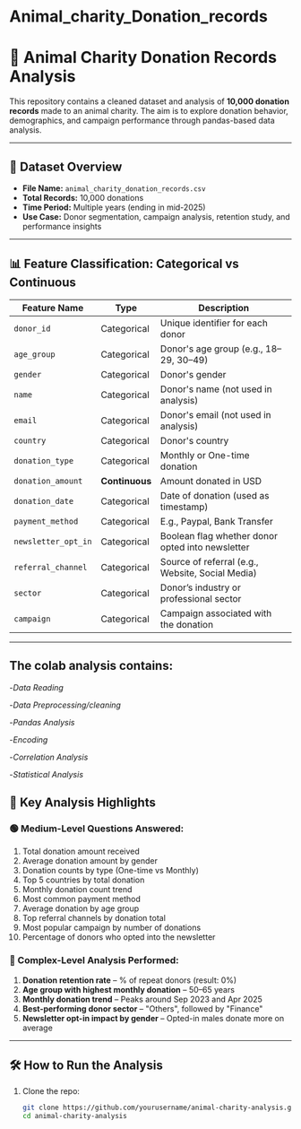 # Animal_charity_Donation_records
# 🐾 Animal Charity Donation Records Analysis

This repository contains a cleaned dataset and analysis of **10,000 donation records** made to an animal charity. The aim is to explore donation behavior, demographics, and campaign performance through pandas-based data analysis.

---

## 📄 Dataset Overview

- **File Name:** `animal_charity_donation_records.csv`
- **Total Records:** 10,000 donations
- **Time Period:** Multiple years (ending in mid-2025)
- **Use Case:** Donor segmentation, campaign analysis, retention study, and performance insights

---

## 📊 Feature Classification: Categorical vs Continuous

| Feature Name         | Type         | Description                                      |
|----------------------|--------------|--------------------------------------------------|
| `donor_id`           | Categorical  | Unique identifier for each donor                 |
| `age_group`          | Categorical  | Donor's age group (e.g., 18–29, 30–49)           |
| `gender`             | Categorical  | Donor's gender                                   |
| `name`               | Categorical  | Donor's name (not used in analysis)              |
| `email`              | Categorical  | Donor's email (not used in analysis)             |
| `country`            | Categorical  | Donor's country                                  |
| `donation_type`      | Categorical  | Monthly or One-time donation                     |
| `donation_amount`    | **Continuous**| Amount donated in USD                            |
| `donation_date`      | Categorical  | Date of donation (used as timestamp)             |
| `payment_method`     | Categorical  | E.g., Paypal, Bank Transfer                      |
| `newsletter_opt_in`  | Categorical  | Boolean flag whether donor opted into newsletter |
| `referral_channel`   | Categorical  | Source of referral (e.g., Website, Social Media) |
| `sector`             | Categorical  | Donor’s industry or professional sector          |
| `campaign`           | Categorical  | Campaign associated with the donation            |

---

## The colab analysis contains:

-*Data Reading*

-*Data Preprocessing/cleaning*

-*Pandas Analysis*

-*Encoding*

-*Correlation Analysis*

-*Statistical Analysis*

## 📌 Key Analysis Highlights

### 🟢 Medium-Level Questions Answered:
1. Total donation amount received
2. Average donation amount by gender
3. Donation counts by type (One-time vs Monthly)
4. Top 5 countries by total donation
5. Monthly donation count trend
6. Most common payment method
7. Average donation by age group
8. Top referral channels by donation total
9. Most popular campaign by number of donations
10. Percentage of donors who opted into the newsletter

### 🔷 Complex-Level Analysis Performed:
1. **Donation retention rate** – % of repeat donors (result: 0%)
2. **Age group with highest monthly donation** – 50–65 years
3. **Monthly donation trend** – Peaks around Sep 2023 and Apr 2025
4. **Best-performing donor sector** – "Others", followed by "Finance"
5. **Newsletter opt-in impact by gender** – Opted-in males donate more on average

---

## 🛠 How to Run the Analysis

1. Clone the repo:
   ```bash
   git clone https://github.com/yourusername/animal-charity-analysis.git
   cd animal-charity-analysis
